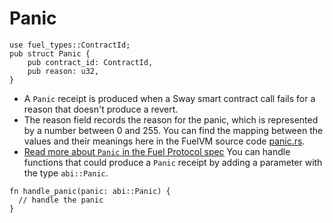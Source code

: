 # Panic

```rust, ignore
use fuel_types::ContractId;
pub struct Panic {
    pub contract_id: ContractId, 
    pub reason: u32, 
}
```

- A `Panic` receipt is produced when a Sway smart contract call fails for a reason that doesn't produce a revert. 
- The reason field records the reason for the panic, which is represented by a number between 0 and 255. 
You can find the mapping between the values and their meanings here in the FuelVM source code [panic.rs](https://github.com/FuelLabs/fuel-vm/blob/master/fuel-asm/src/panic_reason.rs).
- [Read more about `Panic` in the Fuel Protocol spec](https://github.com/FuelLabs/fuel-specs/blob/master/src/protocol/abi/receipts.md#panic-receipt)
You can handle functions that could produce a `Panic` receipt by adding a parameter with the type `abi::Panic`.

```rust, ignore
fn handle_panic(panic: abi::Panic) {
  // handle the panic 
}
```

